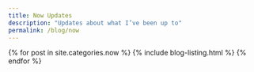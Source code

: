 ```yaml
---
title: Now Updates
description: "Updates about what I’ve been up to" 
permalink: /blog/now
---
```


{% for post in site.categories.now %}
{% include blog-listing.html %}
{% endfor %}